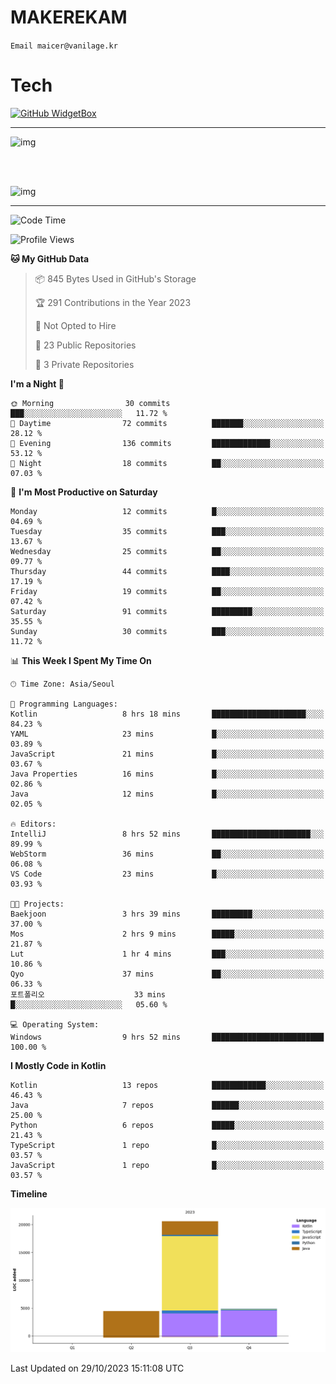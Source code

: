 # MAKEREKAM

`Email maicer@vanilage.kr`

# Tech

[![GitHub WidgetBox](https://github-widgetbox.vercel.app/api/skills?languages=python,js,ts,c,cpp,cs,java,kotlin,bash,md,html,css,xml,yaml,swift,powershell,json,R,SQL,php&tools=git,npm,gradle,nodejs,vercel,nginx&includeNames=true&theme=darkmode)](https://github.com/Jurredr/github-widgetbox)

---

![img](https://github-readme-stats.vercel.app/api/top-langs/?username=MAKEREKAM&layout=compact&theme=gruvbox)

<br>
<br>

![img](https://github-readme-stats.vercel.app/api/?username=MAKEREKAM&layout=compact&theme=gruvbox)

---

<!--START_SECTION:waka-->
![Code Time](http://img.shields.io/badge/Code%20Time-57%20hrs%208%20mins-blue)

![Profile Views](http://img.shields.io/badge/Profile%20Views-3-blue)

**🐱 My GitHub Data** 

> 📦 845 Bytes Used in GitHub's Storage 
 > 
> 🏆 291 Contributions in the Year 2023
 > 
> 🚫 Not Opted to Hire
 > 
> 📜 23 Public Repositories 
 > 
> 🔑 3 Private Repositories 
 > 
**I'm a Night 🦉** 

```text
🌞 Morning                30 commits          ███░░░░░░░░░░░░░░░░░░░░░░   11.72 % 
🌆 Daytime                72 commits          ███████░░░░░░░░░░░░░░░░░░   28.12 % 
🌃 Evening                136 commits         █████████████░░░░░░░░░░░░   53.12 % 
🌙 Night                  18 commits          ██░░░░░░░░░░░░░░░░░░░░░░░   07.03 % 
```
📅 **I'm Most Productive on Saturday** 

```text
Monday                   12 commits          █░░░░░░░░░░░░░░░░░░░░░░░░   04.69 % 
Tuesday                  35 commits          ███░░░░░░░░░░░░░░░░░░░░░░   13.67 % 
Wednesday                25 commits          ██░░░░░░░░░░░░░░░░░░░░░░░   09.77 % 
Thursday                 44 commits          ████░░░░░░░░░░░░░░░░░░░░░   17.19 % 
Friday                   19 commits          ██░░░░░░░░░░░░░░░░░░░░░░░   07.42 % 
Saturday                 91 commits          █████████░░░░░░░░░░░░░░░░   35.55 % 
Sunday                   30 commits          ███░░░░░░░░░░░░░░░░░░░░░░   11.72 % 
```


📊 **This Week I Spent My Time On** 

```text
🕑︎ Time Zone: Asia/Seoul

💬 Programming Languages: 
Kotlin                   8 hrs 18 mins       █████████████████████░░░░   84.23 % 
YAML                     23 mins             █░░░░░░░░░░░░░░░░░░░░░░░░   03.89 % 
JavaScript               21 mins             █░░░░░░░░░░░░░░░░░░░░░░░░   03.67 % 
Java Properties          16 mins             █░░░░░░░░░░░░░░░░░░░░░░░░   02.86 % 
Java                     12 mins             █░░░░░░░░░░░░░░░░░░░░░░░░   02.05 % 

🔥 Editors: 
IntelliJ                 8 hrs 52 mins       ██████████████████████░░░   89.99 % 
WebStorm                 36 mins             ██░░░░░░░░░░░░░░░░░░░░░░░   06.08 % 
VS Code                  23 mins             █░░░░░░░░░░░░░░░░░░░░░░░░   03.93 % 

🐱‍💻 Projects: 
Baekjoon                 3 hrs 39 mins       █████████░░░░░░░░░░░░░░░░   37.00 % 
Mos                      2 hrs 9 mins        █████░░░░░░░░░░░░░░░░░░░░   21.87 % 
Lut                      1 hr 4 mins         ███░░░░░░░░░░░░░░░░░░░░░░   10.86 % 
Qyo                      37 mins             ██░░░░░░░░░░░░░░░░░░░░░░░   06.33 % 
포트폴리오                    33 mins             █░░░░░░░░░░░░░░░░░░░░░░░░   05.60 % 

💻 Operating System: 
Windows                  9 hrs 52 mins       █████████████████████████   100.00 % 
```

**I Mostly Code in Kotlin** 

```text
Kotlin                   13 repos            ████████████░░░░░░░░░░░░░   46.43 % 
Java                     7 repos             ██████░░░░░░░░░░░░░░░░░░░   25.00 % 
Python                   6 repos             █████░░░░░░░░░░░░░░░░░░░░   21.43 % 
TypeScript               1 repo              █░░░░░░░░░░░░░░░░░░░░░░░░   03.57 % 
JavaScript               1 repo              █░░░░░░░░░░░░░░░░░░░░░░░░   03.57 % 
```



**Timeline**

![Lines of Code chart](https://raw.githubusercontent.com/MAKEREKAM/MAKEREKAM/main/assets/bar_graph.png)


 Last Updated on 29/10/2023 15:11:08 UTC
<!--END_SECTION:waka-->
